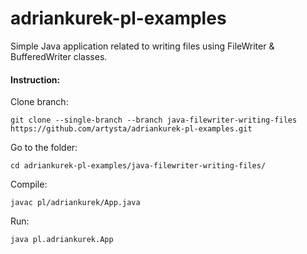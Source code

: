 # adriankurek-pl-examples

Simple Java application related to writing files using FileWriter & BufferedWriter classes.

#### Instruction:

Clone branch:

`git clone --single-branch --branch java-filewriter-writing-files https://github.com/artysta/adriankurek-pl-examples.git`

Go to the folder:

`cd adriankurek-pl-examples/java-filewriter-writing-files/`

Compile:

`javac pl/adriankurek/App.java`

Run:

`java pl.adriankurek.App`

